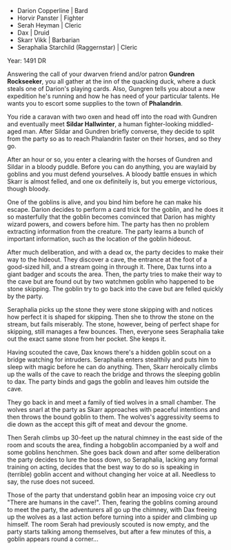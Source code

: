 - Darion Copperline | Bard
- Horvir Panster | Fighter
- Serah Heyman | Cleric
- Dax | Druid
- Skarr Vikk | Barbarian
- Seraphalia Starchild (Raggernstar) | Cleric

Year: 1491 DR

Answering the call of your dwarven friend and/or patron **Gundren Rockseeker**, you all gather at the inn of the quacking duck, where a duck steals one of Darion's playing cards. Also, Gungren tells you about a new expedition he's running and how he has need of your particular talents. He wants you to escort some supplies to the town of **Phalandrin**.

You ride a caravan with two oxen and head off into the road with Gundren and eventually meet **Sildar Hallwinter**, a human fighter-looking middled-aged man. After Sildar and Gundren briefly converse, they decide to split from the party so as to reach Phalandrin faster on their horses, and so they go. 

After an hour or so, you enter a clearing with the horses of Gundren and Sildar in a bloody puddle. Before you can do anything, you are waylaid by goblins and you must defend yourselves. A bloody battle ensues in which Skarr is almost felled, and one ox definiteily is, but you emerge victorious, though bloody. 

One of the goblins is alive, and you bind him before he can make his escape. Darion decides to perform a card trick for the goblin, and he does it so masterfully that the goblin becomes convinced that Darion has mighty wizard powers, and cowers before him. The party has then no problem extracting information from the creature. The party learns a bunch of important information, such as the location of the goblin hideout.

After much deliberation, and with a dead ox, the party decides to make their way to the hideout. They discover a cave, the entrance at the foot of a good-sized hill, and a stream going in through it. There, Dax turns into a giant badger and scouts the area. Then, the party tries to make their way to the cave but are found out by two watchmen goblin who happened to be stone skipping. The goblin try to go back into the cave but are felled quickly by the party. 

Seraphalia picks up the stone they were stone skipping with and notices how perfect it is shaped for skipping. Then she to throw the stone on the stream, but fails miserably. The stone, however, being of perfect shape for skipping, still manages a few bounces. Then, everyone sees Seraphalia take out the exact same stone from her pocket. She keeps it. 

Having scouted the cave, Dax knows there's a hidden goblin scout on a bridge watching for intruders. Seraphalia enters stealthily and puts him to sleep with magic before he can do anything. Then, Skarr heroically climbs up the walls of the cave to reach the bridge and throws the sleeping goblin to dax. The party binds and gags the goblin and leaves him outside the cave. 

They go back in and meet a family of tied wolves in a small chamber. The wolves snarl at the party as Skarr approaches with peaceful intentions and then throws the bound goblin to them. The wolves's aggressivity seems to die down as the accept this gift of meat and devour the gnome. 

Then Serah climbs up 30-feet up the natural chimney in the east side of the room and scouts the area, finding a hobgoblin accompanied by a wolf and some goblins henchmen. She goes back down and after some deliberation the party decides to lure the boss down, so Seraphalia, lacking any formal training on acting, decides that the best way to do so is speaking in (terrible) goblin accent and without changing her voice at all. Needless to say, the ruse does not suceed. 

Those of the party that understand goblin hear an imposing voice cry out "There are humans in the cave!". Then, fearing the goblins coming around to meet the party, the adventurers all go up the chimney, with Dax freeing up the wolves as a last action before turning into a spider and climbing up himself. The room Serah had previously scouted is now empty, and the party starts talking among themselves, but after a few minutes of this, a goblin appears round a corner...
